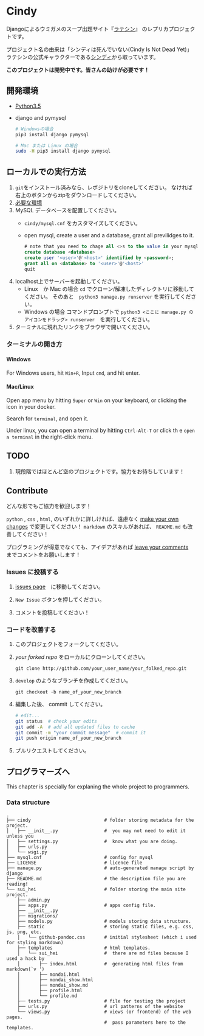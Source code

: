 Cindy
=====
Djangoによるウミガメのスープ出題サイト『[ラテシン](http://sui-hei.net)』 のレプリカプロジェクトです。

プロジェクト名の由来は「シンディは死んでいない(Cindy Is Not Dead Yet)」
ラテシンの公式キャラクターである[シンディ](http://sui-hei.net/app/webroot/pukiwiki/index.php?%E3%82%B7%E3%83%B3%E3%83%87%E3%82%A3)から取っています。

**このプロジェクトは開発中です。皆さんの助けが必要です！**

開発環境
-----------
- [Python3.5](http://www.python.org)
- django and pymysql

    ```bash
    # Windowsの場合
    pip3 install django pymysql

    # Mac または Linux の場合
    sudo -H pip3 install django pymysql
    ```

ローカルでの実行方法
------------------------------------
1. `git`をインストール済みなら、レポジトリをcloneしてください。
    なければ右上のボタンからzipをダウンロードしてください。
2. [必要な環境](#開発環境)
3. MySQL データベースを配置してください。
    - `cindy/mysql.cnf` をカスタマイズしてください。
    - open mysql, create a user and a database, grant all previlidges to it.

        ```sql
        # note that you need to chage all <>s to the value in your mysql.cnf.
        create database <database>
        create user '<user>'@'<host>' identified by <password>;
        grant all on <database> to '<user>'@'<host>'
        quit
        ```
4. localhost上でサーバーを起動してください。
    - Linux　か Mac の場合
        `cd` でクローン/解凍したディレクトリに移動してください。
        そのあと　`python3 manage.py runserver` を実行してください。
    - Windows の場合
        コマンドプロンプトで
        `python3 <ここに manage.py のアイコンをドラッグ> runserver`　を実行してください。
5. ターミナルに現れたリンクをブラウザで開いてください。

### ターミナルの開き方

#### Windows
For Windows users, hit `Win+R`, Input `cmd`, and hit enter.

#### Mac/Linux
Open app menu by hitting `Super` or `Win` on your keyboard,
or clicking the icon in your docker.

Search for `terminal`, and open it.

Under linux, you can open a terminal by hitting `Ctrl-Alt-T` or click th
e `open a terminal` in the right-click menu.

TODO
-----
1. 現段階ではほとんど空のプロジェクトです。協力をお待ちしています！

Contribute
----------
どんな形でもご協力を歓迎します！

`python` , `css` , `html`, のいずれかに詳しければ、遠慮なく [make your own changes](#コードを改善する) で変更してください！
`markdown` のスキルがあれば、 `README.md` も改善してください！

プログラミングが得意でなくても、アイデアがあれば [leave your comments](#issues-に投稿する)　までコメントをお願いします！

### Issues に投稿する
1. [issues page](https://github.com/heyrict/cindy/issues)　に移動してください。

1. `New Issue` ボタンを押してください。

1. コメントを投稿してください！

### コードを改善する
1. このプロジェクトをフォークしてください。

1. *your forked repo* をローカルにクローンしてください。

    `git clone http://github.com/your_user_name/your_folked_repo.git`


1. `develop` のようなブランチを作成してください。

    `git checkout -b name_of_your_new_branch`

1. 編集した後、 commit してください。

    ```bash
    # edit...
    git status  # check your edits
    git add -A  # add all updated files to cache
    git commit -m "your commit message"  # commit it
    git push origin name_of_your_new_branch
    ```

1.  プルリクエストしてください。


プログラマーズへ
----------------
This chapter is specially for explaning the whole project to programmers.

### Data structure
```
.
├── cindy                           # folder storing metadata for the project.
│   ├── __init__.py                 #  you may not need to edit it unless you
│   ├── settings.py                 #  know what you are doing.
│   ├── urls.py
│   └── wsgi.py
├── mysql.cnf                       # config for mysql
├── LICENSE                         # licence file
├── manage.py                       # auto-generated manage script by django
├── README.md                       # the description file you are reading!
└── sui_hei                         # folder storing the main site project.
    ├── admin.py
    ├── apps.py                     # apps config file.
    ├── __init__.py
    ├── migrations/
    ├── models.py                   # models storing data structure.
    ├── static                      # storing static files, e.g. css, js, png, etc.
    │   └── github-pandoc.css       # initial stylesheet (which i used for styling markdown)
    ├── templates                   # html templates.
    │   └── sui_hei                 #  there are md files because I used a hack by
    │       ├── index.html          #  generating html files from markdown(`v ')
    │       ├── mondai.html
    │       ├── mondai_show.html
    │       ├── mondai_show.md
    │       ├── profile.html
    │       └── profile.md
    ├── tests.py                    # file for testing the project
    ├── urls.py                     # url patterns of the website
    └── views.py                    # views (or frontend) of the web pages.
                                    #  pass parameters here to the templates.
```

